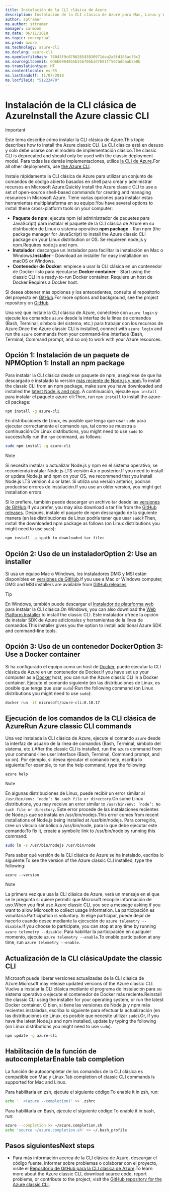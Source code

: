```yaml
---
title: Instalación de la CLI clásica de Azure
description: Instalación de la CLI clásica de Azure para Mac, Linux y Windows con el objetivo de comenzar a utilizar los servicios de Azure
author: sptramer
ms.author: sttramer
manager: carmonm
ms.date: 06/11/2018
ms.topic: conceptual
ms.prod: azure
ms.technology: azure-cli
ms.devlang: azure-cli
ms.openlocfilehash: 78043f9c070626545030971dea2a8fd155ac76c2
ms.sourcegitcommit: 0d6b08048b5b35bf0bb3d7b91ff567adbaab2a8b
ms.translationtype: HT
ms.contentlocale: es-ES
ms.lasthandoff: 11/07/2018
ms.locfileid: "51222470"
---
```

# <a name="install-the-azure-classic-cli"></a><span data-ttu-id="b301f-103">Instalación de la CLI clásica de Azure</span><span class="sxs-lookup"><span data-stu-id="b301f-103">Install the Azure classic CLI</span></span>

> [!IMPORTANT]
> <span data-ttu-id="b301f-104">Este tema describe cómo instalar la CLI clásica de Azure.</span><span class="sxs-lookup"><span data-stu-id="b301f-104">This topic describes how to install the Azure classic CLI.</span></span> <span data-ttu-id="b301f-105">La CLI clásica está en desuso y solo debe usarse con el modelo de implementación clásico.</span><span class="sxs-lookup"><span data-stu-id="b301f-105">The classic CLI is deprecated and should only be used with the classic deployment model.</span></span>
> <span data-ttu-id="b301f-106">Para todas las demás implementaciones, utilice [la CLI de Azure](/cli/azure).</span><span class="sxs-lookup"><span data-stu-id="b301f-106">For all other deployments, use [the Azure CLI](/cli/azure).</span></span>

<span data-ttu-id="b301f-107">Instale rápidamente la CLI clásica de Azure para utilizar un conjunto de comandos de código abierto basados en shell para crear y administrar recursos en Microsoft Azure.</span><span class="sxs-lookup"><span data-stu-id="b301f-107">Quickly install the Azure classic CLI to use a set of open-source shell-based commands for creating and managing resources in Microsoft Azure.</span></span> <span data-ttu-id="b301f-108">Tiene varias opciones para instalar estas herramientas multiplataforma en su equipo:</span><span class="sxs-lookup"><span data-stu-id="b301f-108">You have several options to install these cross-platform tools on your computer:</span></span>

* <span data-ttu-id="b301f-109">**Paquete de npm**: ejecute npm (el administrador de paquetes para JavaScript) para instalar el paquete de la CLI clásica de Azure en su distribución de Linux o sistema operativo.</span><span class="sxs-lookup"><span data-stu-id="b301f-109">**npm package** - Run npm (the package manager for JavaScript) to install the Azure classic CLI package on your Linux distribution or OS.</span></span> <span data-ttu-id="b301f-110">Se requieren node.js y npm.</span><span class="sxs-lookup"><span data-stu-id="b301f-110">Requires node.js and npm.</span></span>
* <span data-ttu-id="b301f-111">**Instalador**: descargue un instalador para facilitar la instalación en Mac o Windows.</span><span class="sxs-lookup"><span data-stu-id="b301f-111">**Installer** - Download an installer for easy installation on macOS or Windows.</span></span>
* <span data-ttu-id="b301f-112">**Contenedor de Docker**: empiece a usar la CLI clásica en un contenedor de Docker listo para ejecutarse.</span><span class="sxs-lookup"><span data-stu-id="b301f-112">**Docker container** - Start using the classic CLI in a ready-to-run Docker container.</span></span> <span data-ttu-id="b301f-113">Requiere un host de Docker.</span><span class="sxs-lookup"><span data-stu-id="b301f-113">Requires a Docker host.</span></span>

<span data-ttu-id="b301f-114">Si desea obtener más opciones y los antecedentes, consulte el repositorio del proyecto en [GitHub](https://github.com/azure/azure-xplat-cli).</span><span class="sxs-lookup"><span data-stu-id="b301f-114">For more options and background, see the project repository on [GitHub](https://github.com/azure/azure-xplat-cli).</span></span>

<span data-ttu-id="b301f-115">Una vez que instale la CLI clásica de Azure, conéctese con `azure login` y ejecute los comandos `azure` desde la interfaz de la línea de comandos (Bash, Terminal, símbolo del sistema, etc.) para trabajar con los recursos de Azure.</span><span class="sxs-lookup"><span data-stu-id="b301f-115">Once the Azure classic CLI is installed, connect with `azure login` and run the `azure` commands from your command-line interface (Bash, Terminal, Command prompt, and so on) to work with your Azure resources.</span></span>

## <a name="option-1-install-an-npm-package"></a><span data-ttu-id="b301f-116">Opción 1: Instalación de un paquete de NPM</span><span class="sxs-lookup"><span data-stu-id="b301f-116">Option 1: Install an npm package</span></span>

<span data-ttu-id="b301f-117">Para instalar la CLI clásica desde un paquete de npm, asegúrese de que ha descargado e instalado la versión [más reciente de Node.js y npm](https://nodejs.org/en/download/package-manager/).</span><span class="sxs-lookup"><span data-stu-id="b301f-117">To install the classic CLI from an npm package, make sure you have downloaded and installed the [latest Node.js and npm](https://nodejs.org/en/download/package-manager/).</span></span> <span data-ttu-id="b301f-118">A continuación, ejecute `npm install` para instalar el paquete azure-cli:</span><span class="sxs-lookup"><span data-stu-id="b301f-118">Then, run `npm install` to install the azure-cli package:</span></span>

```bash
npm install -g azure-cli
```

<span data-ttu-id="b301f-119">En distribuciones de Linux, es posible que tenga que usar `sudo` para ejecutar correctamente el comando `npm`, tal como se muestra a continuación:</span><span class="sxs-lookup"><span data-stu-id="b301f-119">On Linux distributions, you might need to use `sudo` to successfully run the `npm` command, as follows:</span></span>

```bash
sudo npm install -g azure-cli
```

> [!NOTE]
> <span data-ttu-id="b301f-120">Si necesita instalar o actualizar Node.js y npm en el sistema operativo, se recomienda instalar Node.js LTS versión 4.x o posterior.</span><span class="sxs-lookup"><span data-stu-id="b301f-120">If you need to install or update Node.js and npm on your OS, we recommend that you install Node.js LTS version 4.x or later.</span></span> <span data-ttu-id="b301f-121">Si utiliza una versión anterior, podrían producirse errores de instalación.</span><span class="sxs-lookup"><span data-stu-id="b301f-121">If you use an older version, you might get installation errors.</span></span>

<span data-ttu-id="b301f-122">Si lo prefiere, también puede descargar un archivo tar desde las [versiones de GitHub](https://github.com/Azure/azure-xplat-cli/releases).</span><span class="sxs-lookup"><span data-stu-id="b301f-122">If you prefer, you may also download a tar file from the [GitHub releases](https://github.com/Azure/azure-xplat-cli/releases).</span></span> <span data-ttu-id="b301f-123">Después, instale el paquete de npm descargado de la siguiente manera (en las distribuciones de Linux podría tener que usar `sudo`):</span><span class="sxs-lookup"><span data-stu-id="b301f-123">Then, install the downloaded npm package as follows (on Linux distributions you might need to use `sudo`):</span></span>

```bash
npm install -g <path to downloaded tar file>
```

## <a name="option-2-use-an-installer"></a><span data-ttu-id="b301f-124">Opción 2: Uso de un instalador</span><span class="sxs-lookup"><span data-stu-id="b301f-124">Option 2: Use an installer</span></span>

<span data-ttu-id="b301f-125">Si usa un equipo Mac o Windows, los instaladores DMG y MSI están disponibles en [versiones de GitHub](https://github.com/Azure/azure-xplat-cli/releases).</span><span class="sxs-lookup"><span data-stu-id="b301f-125">If you use a Mac or Windows computer, DMG and MSI installers are available from [GitHub releases](https://github.com/Azure/azure-xplat-cli/releases).</span></span>

> [!TIP]
> <span data-ttu-id="b301f-126">En Windows, también puede descargar el [Instalador de plataforma web](https://go.microsoft.com/?linkid=9828653) para instalar la CLI clásica.</span><span class="sxs-lookup"><span data-stu-id="b301f-126">On Windows, you can also download the [Web Platform Installer](https://go.microsoft.com/?linkid=9828653) to install the classic CLI.</span></span> <span data-ttu-id="b301f-127">Este instalador ofrece la opción de instalar SDK de Azure adicionales y herramientas de la línea de comandos.</span><span class="sxs-lookup"><span data-stu-id="b301f-127">This installer gives you the option to install additional Azure SDK and command-line tools.</span></span>

## <a name="option-3-use-a-docker-container"></a><span data-ttu-id="b301f-128">Opción 3: Uso de un contenedor Docker</span><span class="sxs-lookup"><span data-stu-id="b301f-128">Option 3: Use a Docker container</span></span>

<span data-ttu-id="b301f-129">Si ha configurado el equipo como un host de [Docker](https://docs.docker.com/engine/understanding-docker/), puede ejecutar la CLI clásica de Azure en un contenedor de Docker.</span><span class="sxs-lookup"><span data-stu-id="b301f-129">If you have set up your computer as a [Docker](https://docs.docker.com/engine/understanding-docker/) host, you can run the Azure classic CLI in a Docker container.</span></span> <span data-ttu-id="b301f-130">Ejecute el comando siguiente (en las distribuciones de Linux, es posible que tenga que usar `sudo`):</span><span class="sxs-lookup"><span data-stu-id="b301f-130">Run the following command (on Linux distributions you might need to use `sudo`):</span></span>

```bash
docker run -it microsoft/azure-cli:0.10.17
```

## <a name="run-azure-classic-cli-commands"></a><span data-ttu-id="b301f-131">Ejecución de los comandos de la CLI clásica de Azure</span><span class="sxs-lookup"><span data-stu-id="b301f-131">Run Azure classic CLI commands</span></span>

<span data-ttu-id="b301f-132">Una vez instalada la CLI clásica de Azure, ejecute el comando `azure` desde la interfaz de usuario de la línea de comandos (Bash, Terminal, símbolo del sistema, etc.).</span><span class="sxs-lookup"><span data-stu-id="b301f-132">After the classic CLI is installed, run the `azure` command from your command-line user interface (Bash, Terminal, Command prompt, and so on).</span></span> <span data-ttu-id="b301f-133">Por ejemplo, si desea ejecutar el comando help, escriba lo siguiente:</span><span class="sxs-lookup"><span data-stu-id="b301f-133">For example, to run the help command, type the following:</span></span>

```azurecli-interactive
azure help
```

> [!NOTE]
> <span data-ttu-id="b301f-134">En algunas distribuciones de Linux, puede recibir un error similar al `/usr/bin/env: ‘node’: No such file or directory`.</span><span class="sxs-lookup"><span data-stu-id="b301f-134">On some Linux distributions, you may receive an error similar to `/usr/bin/env: ‘node’: No such file or directory`.</span></span> <span data-ttu-id="b301f-135">Este error procede de las instalaciones recientes de Node.js que se instala en /usr/bin/nodejs.</span><span class="sxs-lookup"><span data-stu-id="b301f-135">This error comes from recent installations of Node.js being installed at /usr/bin/nodejs.</span></span> <span data-ttu-id="b301f-136">Para corregirlo, cree un vínculo simbólico a /usr/bin/node, para lo que debe ejecutar este comando:</span><span class="sxs-lookup"><span data-stu-id="b301f-136">To fix it, create a symbolic link to /usr/bin/node by running this command:</span></span>

```bash
sudo ln -s /usr/bin/nodejs /usr/bin/node
```

<span data-ttu-id="b301f-137">Para saber qué versión de la CLI clásica de Azure se ha instalado, escriba lo siguiente:</span><span class="sxs-lookup"><span data-stu-id="b301f-137">To see the version of the Azure classic CLI installed, type the following:</span></span>

```azurecli-interactive
azure --version
```

> [!NOTE]
> <span data-ttu-id="b301f-138">La primera vez que usa la CLI clásica de Azure, verá un mensaje en el que se le pregunta si quiere permitir que Microsoft recopile información de uso.</span><span class="sxs-lookup"><span data-stu-id="b301f-138">When you first use Azure classic CLI, you see a message asking if you want to allow Microsoft to collect usage information.</span></span> <span data-ttu-id="b301f-139">La participación es voluntaria.</span><span class="sxs-lookup"><span data-stu-id="b301f-139">Participation is voluntary.</span></span> <span data-ttu-id="b301f-140">Si elige participar, puede dejar de hacerlo cuando desee mediante la ejecución de `azure telemetry --disable`.</span><span class="sxs-lookup"><span data-stu-id="b301f-140">If you choose to participate, you can stop at any time by running `azure telemetry --disable`.</span></span> <span data-ttu-id="b301f-141">Para habilitar la participación en cualquier momento, ejecute `azure telemetry --enable`.</span><span class="sxs-lookup"><span data-stu-id="b301f-141">To enable participation at any time, run `azure telemetry --enable`.</span></span>

## <a name="update-the-classic-cli"></a><span data-ttu-id="b301f-142">Actualización de la CLI clásica</span><span class="sxs-lookup"><span data-stu-id="b301f-142">Update the classic CLI</span></span>

<span data-ttu-id="b301f-143">Microsoft puede liberar versiones actualizadas de la CLI clásica de Azure.</span><span class="sxs-lookup"><span data-stu-id="b301f-143">Microsoft may release updated versions of the Azure classic CLI.</span></span> <span data-ttu-id="b301f-144">Vuelva a instalar la CLI clásica mediante el programa de instalación para su sistema operativo o ejecute el contenedor de Docker más reciente.</span><span class="sxs-lookup"><span data-stu-id="b301f-144">Reinstall the classic CLI using the installer for your operating system, or run the latest Docker container.</span></span> <span data-ttu-id="b301f-145">O bien, si tiene las versiones de Node.js y npm más recientes instaladas, escriba lo siguiente para efectuar la actualización (en las distribuciones de Linux, es posible que necesite utilizar `sudo`).</span><span class="sxs-lookup"><span data-stu-id="b301f-145">Or, if you have the latest Node.js and npm installed, update by typing the following (on Linux distributions you might need to use `sudo`).</span></span>

```bash
npm update -g azure-cli
```

## <a name="enable-tab-completion"></a><span data-ttu-id="b301f-146">Habilitación de la función de autocompletar</span><span class="sxs-lookup"><span data-stu-id="b301f-146">Enable tab completion</span></span>

<span data-ttu-id="b301f-147">La función de autocompletar de los comandos de la CLI clásica es compatible con Mac y Linux.</span><span class="sxs-lookup"><span data-stu-id="b301f-147">Tab completion of classic CLI commands is supported for Mac and Linux.</span></span>

<span data-ttu-id="b301f-148">Para habilitarla en zsh, ejecute el siguiente código:</span><span class="sxs-lookup"><span data-stu-id="b301f-148">To enable it in zsh, run:</span></span>

```bash
echo '. <(azure --completion)' >> .zshrc
```

<span data-ttu-id="b301f-149">Para habilitarla en Bash, ejecute el siguiente código:</span><span class="sxs-lookup"><span data-stu-id="b301f-149">To enable it in bash, run:</span></span>

```bash
azure --completion >> ~/azure.completion.sh
echo 'source ~/azure.completion.sh' >> ~/.bash_profile
```

## <a name="next-steps"></a><span data-ttu-id="b301f-150">Pasos siguientes</span><span class="sxs-lookup"><span data-stu-id="b301f-150">Next steps</span></span>

* <span data-ttu-id="b301f-151">Para más información acerca de la CLI clásica de Azure, descargar el código fuente, informar sobre problemas o colaborar con el proyecto, visite el [Repositorio de GitHub para la CLI clásica de Azure](https://github.com/azure/azure-xplat-cli).</span><span class="sxs-lookup"><span data-stu-id="b301f-151">To learn more about the Azure classic CLI, download source code, report problems, or contribute to the project, visit the [GitHub repository for the Azure classic CLI](https://github.com/azure/azure-xplat-cli).</span></span>
